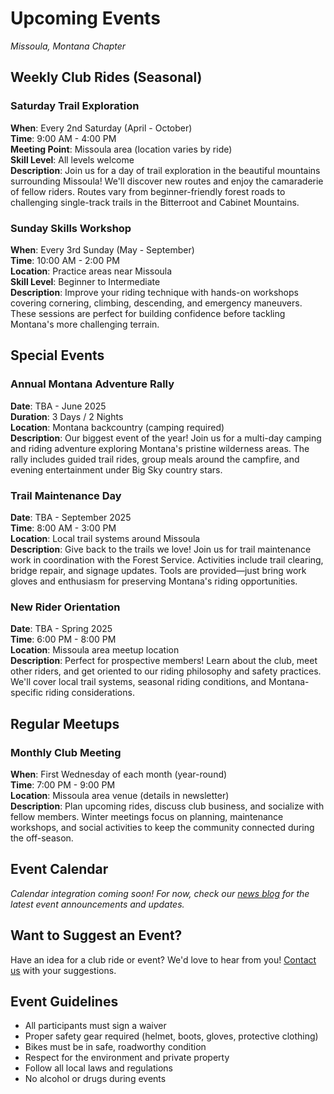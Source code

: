 # Upcoming Events

*Missoula, Montana Chapter*

## Weekly Club Rides (Seasonal)

### Saturday Trail Exploration

**When**: Every 2nd Saturday (April - October)  
**Time**: 9:00 AM - 4:00 PM  
**Meeting Point**: Missoula area (location varies by ride)  
**Skill Level**: All levels welcome  
**Description**: Join us for a day of trail exploration in the beautiful mountains surrounding Missoula! We'll discover new routes and enjoy the camaraderie of fellow riders. Routes vary from beginner-friendly forest roads to challenging single-track trails in the Bitterroot and Cabinet Mountains.

### Sunday Skills Workshop  

**When**: Every 3rd Sunday (May - September)  
**Time**: 10:00 AM - 2:00 PM  
**Location**: Practice areas near Missoula  
**Skill Level**: Beginner to Intermediate  
**Description**: Improve your riding technique with hands-on workshops covering cornering, climbing, descending, and emergency maneuvers. These sessions are perfect for building confidence before tackling Montana's more challenging terrain.

## Special Events

### Annual Montana Adventure Rally

**Date**: TBA - June 2025  
**Duration**: 3 Days / 2 Nights  
**Location**: Montana backcountry (camping required)  
**Description**: Our biggest event of the year! Join us for a multi-day camping and riding adventure exploring Montana's pristine wilderness areas. The rally includes guided trail rides, group meals around the campfire, and evening entertainment under Big Sky country stars.

### Trail Maintenance Day

**Date**: TBA - September 2025  
**Time**: 8:00 AM - 3:00 PM  
**Location**: Local trail systems around Missoula  
**Description**: Give back to the trails we love! Join us for trail maintenance work in coordination with the Forest Service. Activities include trail clearing, bridge repair, and signage updates. Tools are provided—just bring work gloves and enthusiasm for preserving Montana's riding opportunities.

### New Rider Orientation

**Date**: TBA - Spring 2025  
**Time**: 6:00 PM - 8:00 PM  
**Location**: Missoula area meetup location  
**Description**: Perfect for prospective members! Learn about the club, meet other riders, and get oriented to our riding philosophy and safety practices. We'll cover local trail systems, seasonal riding conditions, and Montana-specific riding considerations.

## Regular Meetups

### Monthly Club Meeting

**When**: First Wednesday of each month (year-round)  
**Time**: 7:00 PM - 9:00 PM  
**Location**: Missoula area venue (details in newsletter)  
**Description**: Plan upcoming rides, discuss club business, and socialize with fellow members. Winter meetings focus on planning, maintenance workshops, and social activities to keep the community connected during the off-season.

## Event Calendar

*Calendar integration coming soon! For now, check our [news blog](/blog) for the latest event announcements and updates.*

## Want to Suggest an Event?

Have an idea for a club ride or event? We'd love to hear from you! [Contact us](mailto:more@ride-more.org?subject=Event%20Suggestion) with your suggestions.

## Event Guidelines

- All participants must sign a waiver
- Proper safety gear required (helmet, boots, gloves, protective clothing)
- Bikes must be in safe, roadworthy condition
- Respect for the environment and private property
- Follow all local laws and regulations
- No alcohol or drugs during events
